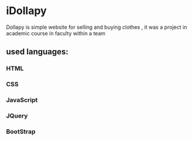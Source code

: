 # iDollapy
Dollapy is simple website for selling and buying clothes , it was a project in academic course in faculty within a team
## used languages:
### HTML
### CSS
### JavaScript
### JQuery
### BootStrap

